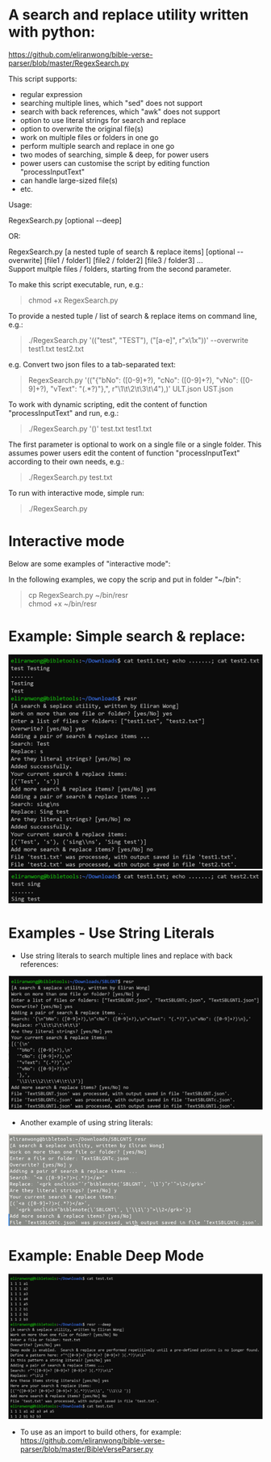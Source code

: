 # A search and replace utility written with python:

https://github.com/eliranwong/bible-verse-parser/blob/master/RegexSearch.py

This script supports:<br>
* regular expression
* searching multiple lines, which "sed" does not support
* search with back references, which "awk" does not support
* option to use literal strings for search and replace
* option to overwrite the original file(s)
* work on multiple files or folders in one go
* perform multiple search and replace in one go
* two modes of searching, simple & deep, for power users
* power users can customise the script by editing function "processInputText"
* can handle large-sized file(s)
* etc.

Usage:<br>

RegexSearch.py [optional --deep]

OR:

RegexSearch.py [a nested tuple of search & replace items] [optional --overwrite] [file1 / folder1] [file2 / folder2] [file3 / folder3] ...<br>
Support multple files / folders, starting from the second parameter.<br>

To make this script executable, run, e.g.:<br>
> chmod +x RegexSearch.py<br>

To provide a nested tuple / list of search & replace items on command line, e.g.:<br>
> ./RegexSearch.py '(("test", "TEST"), ("[a-e]", r"x\\1x"))' --overwrite test1.txt test2.txt<br>

e.g. Convert two json files to a tab-separated text:<br>
> RegexSearch.py '(("{\"bNo\": ([0-9]+?), \"cNo\": ([0-9]+?), \"vNo\": ([0-9]+?), \"vText\": \"(.*?)\"},", r"\1\t\2\t\3\t\4"),)' ULT.json UST.json

To work with dynamic scripting, edit the content of function "processInputText" and run, e.g.:<br>
> ./RegexSearch.py '()' test.txt test1.txt<br>

The first parameter is optional to work on a single file or a single folder.  This assumes power users edit the content of function "processInputText" according to their own needs, e.g.:<br>
> ./RegexSearch.py test.txt<br>

To run with interactive mode, simple run:<br>
> ./RegexSearch.py

# Interactive mode

Below are some examples of "interactive mode":

In the following examples, we copy the scrip and put in folder "~/bin":

> cp RegexSearch.py ~/bin/resr<br>
> chmod +x ~/bin/resr

# Example: Simple search & replace:

<img src="resr_example_2a.png" />

<img src="resr_example_2b.png" />

# Examples - Use String Literals

* Use string literals to search multiple lines and replace with back references:

<img src="resr_example_1.png">

* Another example of using string literals:

<img src="resr_eg_literal_string.png" />

# Example: Enable Deep Mode

<img src="resr_example_deep_mode.png" />

* To use as an import to build others, for example:<br>
https://github.com/eliranwong/bible-verse-parser/blob/master/BibleVerseParser.py
